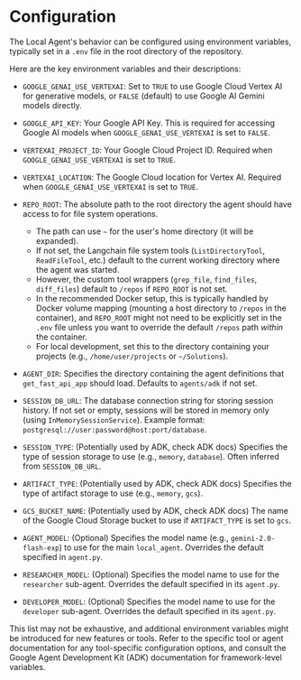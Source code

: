 # Configuration

The Local Agent's behavior can be configured using environment variables, typically set in a `.env` file in the root directory of the repository.

Here are the key environment variables and their descriptions:

*   `GOOGLE_GENAI_USE_VERTEXAI`: Set to `TRUE` to use Google Cloud Vertex AI for generative models, or `FALSE` (default) to use Google AI Gemini models directly.

*   `GOOGLE_API_KEY`: Your Google API Key. This is required for accessing Google AI models when `GOOGLE_GENAI_USE_VERTEXAI` is set to `FALSE`.

*   `VERTEXAI_PROJECT_ID`: Your Google Cloud Project ID. Required when `GOOGLE_GENAI_USE_VERTEXAI` is set to `TRUE`.

*   `VERTEXAI_LOCATION`: The Google Cloud location for Vertex AI. Required when `GOOGLE_GENAI_USE_VERTEXAI` is set to `TRUE`.

*   `REPO_ROOT`: The absolute path to the root directory the agent should have access to for file system operations.
    *   The path can use `~` for the user's home directory (it will be expanded).
    *   If not set, the Langchain file system tools (`ListDirectoryTool`, `ReadFileTool`, etc.) default to the current working directory where the agent was started.
    *   However, the custom tool wrappers (`grep_file`, `find_files`, `diff_files`) default to `/repos` if `REPO_ROOT` is not set.
    *   In the recommended Docker setup, this is typically handled by Docker volume mapping (mounting a host directory to `/repos` in the container), and `REPO_ROOT` might not need to be explicitly set in the `.env` file unless you want to override the default `/repos` path *within* the container.
    *   For local development, set this to the directory containing your projects (e.g., `/home/user/projects` or `~/Solutions`).

*   `AGENT_DIR`: Specifies the directory containing the agent definitions that `get_fast_api_app` should load. Defaults to `agents/adk` if not set.

*   `SESSION_DB_URL`: The database connection string for storing session history. If not set or empty, sessions will be stored in memory only (using `InMemorySessionService`). Example format: `postgresql://user:password@host:port/database`.

*   `SESSION_TYPE`: (Potentially used by ADK, check ADK docs) Specifies the type of session storage to use (e.g., `memory`, `database`). Often inferred from `SESSION_DB_URL`.

*   `ARTIFACT_TYPE`: (Potentially used by ADK, check ADK docs) Specifies the type of artifact storage to use (e.g., `memory`, `gcs`).

*   `GCS_BUCKET_NAME`: (Potentially used by ADK, check ADK docs) The name of the Google Cloud Storage bucket to use if `ARTIFACT_TYPE` is set to `gcs`.

*   `AGENT_MODEL`: (Optional) Specifies the model name (e.g., `gemini-2.0-flash-exp`) to use for the main `local_agent`. Overrides the default specified in `agent.py`.

*   `RESEARCHER_MODEL`: (Optional) Specifies the model name to use for the `researcher` sub-agent. Overrides the default specified in its `agent.py`.

*   `DEVELOPER_MODEL`: (Optional) Specifies the model name to use for the `developer` sub-agent. Overrides the default specified in its `agent.py`.

This list may not be exhaustive, and additional environment variables might be introduced for new features or tools. Refer to the specific tool or agent documentation for any tool-specific configuration options, and consult the Google Agent Development Kit (ADK) documentation for framework-level variables.
